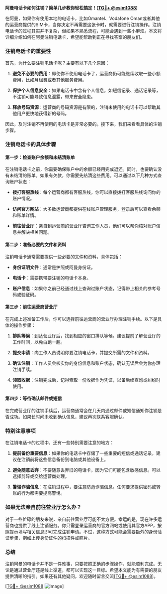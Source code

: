 **阿曼电话卡如何注销？简单几步教你轻松搞定！[[TG💪+ @esim1088](https://t.me/s/esim1088)]**

在阿曼，如果你有使用本地的电话卡，比如Omantel、Vodafone Oman或者其他的运营商提供的SIM卡，当你决定不再需要这张卡时，就需要进行注销操作。注销电话卡的过程其实并不复杂，但如果不熟悉流程，可能会遇到一些小麻烦。本文将详细介绍如何在阿曼注销电话卡，希望能帮助到正在寻找答案的朋友们。

### 注销电话卡的重要性

首先，为什么要注销电话卡呢？主要有以下几个原因：

1. **避免不必要的费用**：即使你不使用电话卡了，运营商仍可能继续收取一些小额费用，比如月租费或者其他服务费用。
   
2. **保护个人信息安全**：如果电话卡中含有个人信息，如短信记录、通话记录等，不注销可能导致信息泄露，带来安全隐患。

3. **释放号码资源**：运营商的号码资源是有限的，注销未使用的电话卡可以帮助其他用户更快地获得新的号码。

因此，及时注销不再使用的电话卡是非常必要的。接下来，我们来看看具体的注销步骤。

### 注销电话卡的具体步骤

#### 第一步：检查账户余额和未结清账单

在注销电话卡之前，你需要确保账户中的余额已经用完或退还。同时，也要确认没有未结清的账单。如果有欠款，你需要先结清这些费用。可以通过以下几种方式查询账户状态：

- **拨打客服热线**：每个运营商都有客服热线，你可以直接拨打客服热线询问你的账户情况。
  
- **访问官方网站**：大多数运营商都提供在线账户管理服务，登录后可以查看余额和账单详情。

- **前往营业厅**：亲自到运营商的营业厅咨询工作人员，他们可以帮你核对账户信息并解决相关问题。

#### 第二步：准备必要的文件和资料

注销电话卡通常需要提供一些必要的文件和资料，具体包括：

- **身份证明文件**：通常是护照或阿曼身份证。
  
- **电话卡**：需要携带要注销的电话卡本身。
  
- **账户信息**：如果你之前已经通过线上查询过账户状态，记得带上相关的参考号码或验证码。

#### 第三步：前往运营商营业厅

在完成上述准备工作后，你可以选择前往运营商的营业厅办理注销手续。以下是具体的操作步骤：

1. **排队等候**：到达营业厅后，找到相应的窗口排队等候。建议提前了解营业厅的工作时间，以免白跑一趟。
   
2. **提交申请**：向工作人员说明你要注销电话卡，并提交所需的文件和资料。

3. **确认注销**：工作人员会核实你的身份信息和账户状态，确认无误后会为你办理注销手续。

4. **领取收据**：注销完成后，记得索取一份收据作为凭证，以备后续查询或纠纷时使用。

#### 第四步：等待确认邮件或短信

在完成营业厅的注销手续后，运营商通常会在几天内通过邮件或短信通知你注销是否成功。如果长时间未收到确认信息，建议再次联系客服确认。

### 特别注意事项

在注销电话卡的过程中，还有一些特别需要注意的地方：

1. **提前备份重要信息**：如果你的电话卡中存储了一些重要的短信或通话记录，建议在注销前将这些信息备份到电脑或其他设备上。

2. **避免随意丢弃**：不要随意丢弃旧的电话卡，因为它们可能包含敏感信息。可以选择剪碎或交给运营商处理。

3. **警惕诈骗信息**：在注销过程中，要注意防范诈骗信息。任何要求提供密码或转账的行为都需要提高警惕。

### 如果无法亲自前往营业厅怎么办？

对于一些忙碌的朋友来说，亲自前往营业厅可能不太方便。幸运的是，现在许多运营商也提供了线上注销服务。你只需登录运营商的官方网站或使用其官方APP，按照提示填写相关信息即可完成注销申请。不过，这种方式可能会需要额外的身份验证步骤，例如上传身份证件的扫描件或照片。

### 总结

注销阿曼的电话卡并不是一件难事，只要按照正确的步骤操作，就能顺利完成。无论是通过营业厅还是线上渠道，都可以实现这一目标。希望本文能为有需要的朋友提供清晰的指引。如果还有其他疑问，欢迎随时留言交流[[TG💪+ @esim1088](https://t.me/s/esim1088)]。

[[TG💪+ @esim1088](https://t.me/s/esim1088) ![Image](https://i.postimg.cc/4NQfJmqS/Snipaste-2025-05-13-00-14-12.png)]